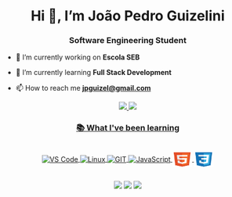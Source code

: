 <h1 align="center">Hi 👋, I’m João Pedro Guizelini</h1>
<h3 align="center">Software Engineering Student</h3>

- 🔭  I’m currently working on **Escola SEB**

- 🌱  I’m currently learning **Full Stack Development**

- 📫  How to reach me **jpguizel@gmail.com**


<div align="center">
  <a href="https://github.com/jpguizelini">
  <img height="120em" src="https://github-readme-stats.vercel.app/api?username=jpguizelini&show_icons=true&theme=solarized-light&include_all_commits=true&count_private=true"/>
  <img height="120em" src="https://github-readme-stats.vercel.app/api/top-langs/?username=jpguizelini&layout=compact&langs_count=7&theme=solarized-light"/>
</div>


<h3 align="center">📚 What I've been learning</h3>
<div align="center" style="display: inline_block"><br>
  <img align="center" alt="VS Code" height="30" width="40" src="https://cdn.jsdelivr.net/gh/devicons/devicon/icons/vscode/vscode-original.svg" />
  <img align="center" alt="Linux" height="30" src="https://cdn.jsdelivr.net/gh/devicons/devicon/icons/linux/linux-original.svg" />
  <img align="center" alt="GIT" height="30" src="https://cdn.jsdelivr.net/gh/devicons/devicon/icons/git/git-original.svg" />
  <img align="center" alt="JavaScript" height="30" src="https://cdn.jsdelivr.net/gh/devicons/devicon/icons/javascript/javascript-original.svg" />
  <img align="center" alt="HTML" height="30" width="40" src="https://raw.githubusercontent.com/devicons/devicon/master/icons/html5/html5-original.svg">
  <img align="center" alt="CSS" height="30" width="40" src="https://raw.githubusercontent.com/devicons/devicon/master/icons/css3/css3-original.svg">
  </div>

##

<div align="center"> 
  <a href="https://www.instagram.com/ja1freitas/" target="_blank"><img src="https://img.shields.io/badge/-Instagram-%23E4405F?style=for-the-badge&logo=instagram&logoColor=white" target="_blank"></a>
  <a href = "mailto:jpguizel@gmail.com"><img src="https://img.shields.io/badge/-Gmail-%23333?style=for-the-badge&logo=gmail&logoColor=white" target="_blank"></a>
  <a href="https://www.linkedin.com/in/jo%C3%A3o-pedro-guizelini-0b5744251/" target="_blank"><img src="https://img.shields.io/badge/-LinkedIn-%230077B5?style=for-the-badge&logo=linkedin&logoColor=white" target="_blank"></a>  
</div>



            



